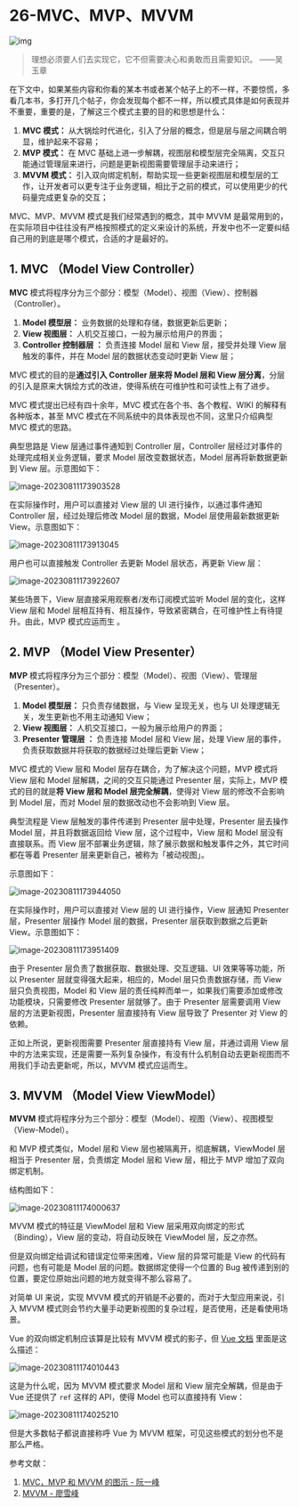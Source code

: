 # 26-**MVC、MVP、MVVM**

![img](https://img3.mukewang.com/5d3e4bc600011dac06400359.jpg)

> 理想必须要人们去实现它，它不但需要决心和勇敢而且需要知识。 ——吴玉章

在下文中，如果某些内容和你看的某本书或者某个帖子上的不一样，不要惊慌，多看几本书，多打开几个帖子，你会发现每个都不一样，所以模式具体是如何表现并不重要，重要的是，了解这三个模式主要的目的和思想是什么：

1. **MVC 模式：** 从大锅烩时代进化，引入了分层的概念，但是层与层之间耦合明显，维护起来不容易；
2. **MVP 模式：** 在 MVC 基础上进一步解耦，视图层和模型层完全隔离，交互只能通过管理层来进行，问题是更新视图需要管理层手动来进行；
3. **MVVM 模式：** 引入双向绑定机制，帮助实现一些更新视图层和模型层的工作，让开发者可以更专注于业务逻辑，相比于之前的模式，可以使用更少的代码量完成更复杂的交互；

MVC、MVP、MVVM 模式是我们经常遇到的概念，其中 MVVM 是最常用到的，在实际项目中往往没有严格按照模式的定义来设计的系统，开发中也不一定要纠结自己用的到底是哪个模式，合适的才是最好的。

## 1. MVC （Model View Controller）

**MVC** 模式将程序分为三个部分：模型（Model）、视图（View）、控制器（Controller）。

1. **Model 模型层：** 业务数据的处理和存储，数据更新后更新；
2. **View 视图层：** 人机交互接口，一般为展示给用户的界面；
3. **Controller 控制器层 ：** 负责连接 Model 层和 View 层，接受并处理 View 层触发的事件，并在 Model 层的数据状态变动时更新 View 层；

MVC 模式的目的是**通过引入 Controller 层来将 Model 层和 View 层分离**，分层的引入是原来大锅烩方式的改进，使得系统在可维护性和可读性上有了进步。

MVC 模式提出已经有四十余年，MVC 模式在各个书、各个教程、WIKI 的解释有各种版本，甚至 MVC 模式在不同系统中的具体表现也不同，这里只介绍典型 MVC 模式的思路。

典型思路是 View 层通过事件通知到 Controller 层，Controller 层经过对事件的处理完成相关业务逻辑，要求 Model 层改变数据状态，Model 层再将新数据更新到 View 层。示意图如下：

![image-20230811173903528](./assets/image-20230811173903528.png)

在实际操作时，用户可以直接对 View 层的 UI 进行操作，以通过事件通知 Controller 层，经过处理后修改 Model 层的数据，Model 层使用最新数据更新 View。示意图如下：

![image-20230811173913045](./assets/image-20230811173913045.png)

用户也可以直接触发 Controller 去更新 Model 层状态，再更新 View 层：

![image-20230811173922607](./assets/image-20230811173922607.png)

某些场景下，View 层直接采用观察者/发布订阅模式监听 Model 层的变化，这样 View 层和 Model 层相互持有、相互操作，导致紧密耦合，在可维护性上有待提升。由此，MVP 模式应运而生 。

## 2. MVP （Model View Presenter）

**MVP** 模式将程序分为三个部分：模型（Model）、视图（View）、管理层（Presenter）。

1. **Model 模型层：** 只负责存储数据，与 View 呈现无关，也与 UI 处理逻辑无关，发生更新也不用主动通知 View；
2. **View 视图层：** 人机交互接口，一般为展示给用户的界面；
3. **Presenter 管理层 ：** 负责连接 Model 层和 View 层，处理 View 层的事件，负责获取数据并将获取的数据经过处理后更新 View；

MVC 模式的 View 层和 Model 层存在耦合，为了解决这个问题，MVP 模式将 View 层和 Model 层解耦，之间的交互只能通过 Presenter 层，实际上，MVP 模式的目的就是**将 View 层和 Model 层完全解耦**，使得对 View 层的修改不会影响到 Model 层，而对 Model 层的数据改动也不会影响到 View 层。

典型流程是 View 层触发的事件传递到 Presenter 层中处理，Presenter 层去操作 Model 层，并且将数据返回给 View 层，这个过程中，View 层和 Model 层没有直接联系。而 View 层不部署业务逻辑，除了展示数据和触发事件之外，其它时间都在等着 Presenter 层来更新自己，被称为「被动视图」。

示意图如下：

![image-20230811173944050](./assets/image-20230811173944050.png)

在实际操作时，用户可以直接对 View 层的 UI 进行操作，View 层通知 Presenter 层，Presenter 层操作 Model 层的数据，Presenter 层获取到数据之后更新 View。示意图如下：

![image-20230811173951409](./assets/image-20230811173951409.png)

由于 Presenter 层负责了数据获取、数据处理、交互逻辑、UI 效果等等功能，所以 Presenter 层就变得强大起来，相应的，Model 层只负责数据存储，而 View 层只负责视图，Model 和 View 层的责任纯粹而单一，如果我们需要添加或修改功能模块，只需要修改 Presenter 层就够了。由于 Presenter 层需要调用 View 层的方法更新视图，Presenter 层直接持有 View 层导致了 Presenter 对 View 的依赖。

正如上所说，更新视图需要 Presenter 层直接持有 View 层，并通过调用 View 层中的方法来实现，还是需要一系列复杂操作，有没有什么机制自动去更新视图而不用我们手动去更新呢，所以，MVVM 模式应运而生。

## 3. MVVM （Model View ViewModel）

**MVVM** 模式将程序分为三个部分：模型（Model）、视图（View）、视图模型（View-Model）。

和 MVP 模式类似，Model 层和 View 层也被隔离开，彻底解耦，ViewModel 层相当于 Presenter 层，负责绑定 Model 层和 View 层，相比于 MVP 增加了双向绑定机制。

结构图如下：

![image-20230811174000637](./assets/image-20230811174000637.png)

MVVM 模式的特征是 ViewModel 层和 View 层采用双向绑定的形式（Binding），View 层的变动，将自动反映在 ViewModel 层，反之亦然。

但是双向绑定给调试和错误定位带来困难，View 层的异常可能是 View 的代码有问题，也有可能是 Model 层的问题。数据绑定使得一个位置的 Bug 被传递到别的位置，要定位原始出问题的地方就变得不那么容易了。

对简单 UI 来说，实现 MVVM 模式的开销是不必要的，而对于大型应用来说，引入 MVVM 模式则会节约大量手动更新视图的复杂过程，是否使用，还是看使用场景。

Vue 的双向绑定机制应该算是比较有 MVVM 模式的影子，但 [Vue 文档](https://cn.vuejs.org/v2/guide/instance.html#创建一个-Vue-实例) 里面是这么描述：

![image-20230811174010443](./assets/image-20230811174010443.png)

这是为什么呢，因为 MVVM 模式要求 Model 层和 View 层完全解耦，但是由于 Vue 还提供了 `ref` 这样的 API，使得 Model 也可以直接持有 View：

![image-20230811174025210](./assets/image-20230811174025210.png)

但是大多数帖子都说直接称呼 Vue 为 MVVM 框架，可见这些模式的划分也不是那么严格。

参考文献：

1. [MVC，MVP 和 MVVM 的图示 - 阮一峰](http://www.ruanyifeng.com/blog/2015/02/mvcmvp_mvvm.html)
2. [MVVM - 廖雪峰](https://www.liaoxuefeng.com/wiki/1022910821149312/1109447325776608)